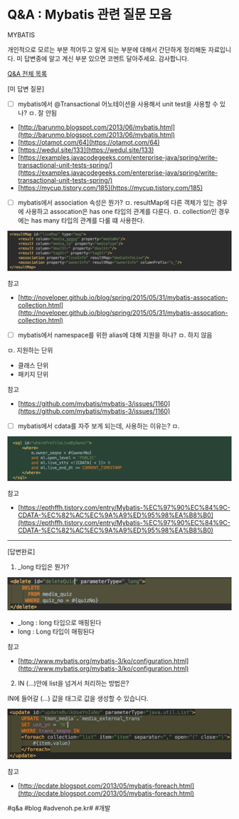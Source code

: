 # Q&A : Mybatis 관련 질문 모음
MYBATIS

개인적으로 모르는 부분 적어두고 알게 되는 부분에 대해서 간단하게 정리해둔 자료입니다.
미 답변중에 알고 계신 부분 있으면 코멘트 달아주세요. 감사합니다.

[Q&A 전체 목록](https://advenoh.tistory.com/35)

[미 답변 질문]

- [ ] mybatis에서 @Transactional 어노테이션을 사용해서 unit test을 사용할 수 있나?
ㅁ. 잘 안됨

* [http://barunmo.blogspot.com/2013/06/mybatis.html](http://barunmo.blogspot.com/2013/06/mybatis.html)
* [https://otamot.com/64](https://otamot.com/64)
* [https://wedul.site/133](https://wedul.site/133)
* [https://examples.javacodegeeks.com/enterprise-java/spring/write-transactional-unit-tests-spring/](https://examples.javacodegeeks.com/enterprise-java/spring/write-transactional-unit-tests-spring/)
* [https://mycup.tistory.com/185](https://mycup.tistory.com/185)

- [ ] mybatis에서 association 속성은 뭔가?
ㅁ. resultMap에 다른 객체가 있는 경우에 사용하고 assocation은 has one 타입의 관계를 다룬다.
ㅁ. collection인 경우에는 has many 타입의 관계를 다룰 떄 사용한다.

![](Q&A%20%20Mybatis%20%EA%B4%80%EB%A0%A8%20%EC%A7%88%EB%AC%B8%20%EB%AA%A8%EC%9D%8C/image_1.png)

참고
* [http://noveloper.github.io/blog/spring/2015/05/31/mybatis-assocation-collection.html](http://noveloper.github.io/blog/spring/2015/05/31/mybatis-assocation-collection.html)

- [ ] mybatis에서 namespace를 위한 alias에 대해 지원을 하나?
ㅁ. 하지 않음

ㅁ. 지원하는 단위
* 클래스 단위
* 패키지 단위

참고
* [https://github.com/mybatis/mybatis-3/issues/1160](https://github.com/mybatis/mybatis-3/issues/1160)

- [ ] mybatis에서 cdata를 자주 보게 되는데, 사용하는 이유는?
ㅁ.

![](Q&A%20%20Mybatis%20%EA%B4%80%EB%A0%A8%20%EC%A7%88%EB%AC%B8%20%EB%AA%A8%EC%9D%8C/image_4.png)

참고
* [https://epthffh.tistory.com/entry/Mybatis-%EC%97%90%EC%84%9C-CDATA-%EC%82%AC%EC%9A%A9%ED%95%98%EA%B8%B0](https://epthffh.tistory.com/entry/Mybatis-%EC%97%90%EC%84%9C-CDATA-%EC%82%AC%EC%9A%A9%ED%95%98%EA%B8%B0)

- - - -

[답변완료]

1. _long 타입은 뭔가?

![](Q&A%20%20Mybatis%20%EA%B4%80%EB%A0%A8%20%EC%A7%88%EB%AC%B8%20%EB%AA%A8%EC%9D%8C/image_3.png)

* _long : long 타입으로 매핑된다
* long : Long 타입이 매핑된다

참고
* [http://www.mybatis.org/mybatis-3/ko/configuration.html](http://www.mybatis.org/mybatis-3/ko/configuration.html)

2. IN (…)안에 list을 넘겨서 처리하는 방법은?

IN에 들어갈 (…) 값을 <foreach> 태그로 값을 생성할 수 있습니다.

![](Q&A%20%20Mybatis%20%EA%B4%80%EB%A0%A8%20%EC%A7%88%EB%AC%B8%20%EB%AA%A8%EC%9D%8C/image_2.png)

참고
* [http://pcdate.blogspot.com/2013/05/mybatis-foreach.html](http://pcdate.blogspot.com/2013/05/mybatis-foreach.html)

#q&a #blog #advenoh.pe.kr# #개발